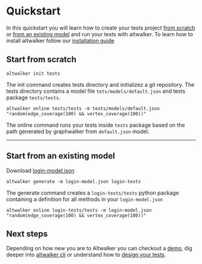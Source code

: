 # Quickstart

In this quickstart you will learn how to create your tests project [from scratch](#start-from-scratch) or [from an existing model](#start-from-an-existing-model) and run your tests with altwalker. To learn how to install altwalker follow our [installation guide](./installation.md)

## Start from scratch

`altwalker init tests`

The init command creates tests directory and initializez a git repository. The tests directory contains a model file `tets/models/default.json` and tests package `tests/tests`.


`altwalker online tests/tests -m tests/models/default.json "random(edge_coverage(100) && vertex_coverage(100))"`

The online command runs your tests inside `tests` package based on the path generated by graphwalker from `default.json` model.

----

## Start from an existing model

Download [login-model.json](./_static/login-model.json)

`altwalker generate -m login-model.json login-tests`

The generate command creates a `login-tests/tests` python package containing a definition for all methods in your `login-model.json`

`altwalker online login-tests/tests -m login-model.json "random(edge_coverage(100) && vertex_coverage(100))"`


## Next steps

Depending on how new you are to Altwalker you can checkout a  [demo](./demo.md), dig deeper into [altwalker cli](./cli.rst) or understand how to [design your tests](./modeling.md).